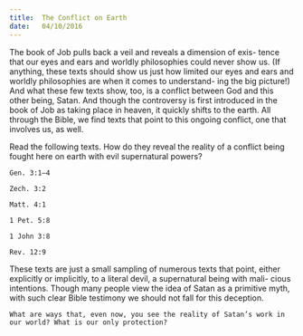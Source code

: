 ```yaml
---
title:  The Conflict on Earth
date:   04/10/2016
---
```


The book of Job pulls back a veil and reveals a dimension of exis- tence that our eyes and ears and worldly philosophies could never show us. (If anything, these texts should show us just how limited our eyes and ears and worldly philosophies are when it comes to understand- ing the big picture!) And what these few texts show, too, is a conflict between God and this other being, Satan. And though the controversy is first introduced in the book of Job as taking place in heaven, it quickly shifts to the earth. All through the Bible, we find texts that point to this ongoing conflict, one that involves us, as well.

Read the following texts. How do they reveal the reality of a conflict being fought here on earth with evil supernatural powers?

```Gen. 3:1–4```

```Zech. 3:2```

```Matt. 4:1```

```1 Pet. 5:8```

```1 John 3:8```

```Rev. 12:9```

These texts are just a small sampling of numerous texts that point, either explicitly or implicitly, to a literal devil, a supernatural being with mali- cious intentions. Though many people view the idea of Satan as a primitive myth, with such clear Bible testimony we should not fall for this deception.

```What are ways that, even now, you see the reality of Satan’s work in our world? What is our only protection?```